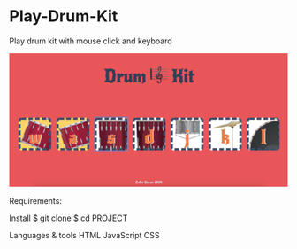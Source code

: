 # Play-Drum-Kit
Play drum kit with mouse click and keyboard

![](DrumKit_ss.png)


Requirements:


Install
$ git clone 
$ cd PROJECT




Languages & tools
HTML
JavaScript
CSS
